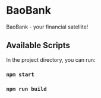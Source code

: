 # BaoBank

BaoBank - your financial satellite!

## Available Scripts

In the project directory, you can run:

### `npm start`

### `npm run build`
